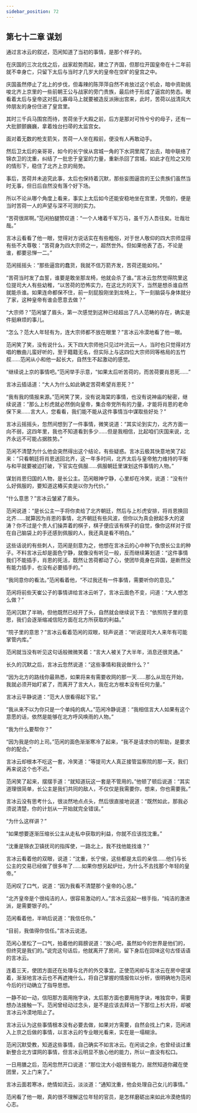 ```yaml
---
sidebar_position: 72
---
```


## 第七十二章 **谋划**

通过言冰云的叙述，范闲知道了当初的事情，是那个样子的。

在庆国的三次北伐之后，战家趁势而起，建立了齐国，但那位开国皇帝在十二年前就不幸身亡，只留下太后与当时才几岁大的皇帝在空旷的皇宫之中。

庆国虽然停止了北上的步伐，但毒辣的陈萍萍自然不肯放过这个机会，暗中资助挑唆北齐上京里的一些前朝王公与战家的旁门贵族，最后终于形成了逼宫的势态。眼看着太后与皇帝这对孤儿寡母马上就要被造反派揪出宫来，此时，苦荷以战清风大帅朋友的身份住进了皇宫里。

其时三千兵马围宫而待，苦荷坐于大殿之前，后方是那对可怜兮兮的母子，还有一大批颤颤巍巍，拿着烛台扫帚的太监宫女。

面对着无数的枪支箭矢，苦荷一人坐在殿前，便没有人再敢动手。

然后卫太后的亲哥哥，如今的长宁侯从宫城一角的下水洞里爬了出去，暗中联络了锦衣卫的沈重，纠结了一批忠于皇室的力量，重新杀回了宫城，如此才在险之又险的情形下，稳住了北齐上京的局势。

事后，苦荷并未追究此事，太后也保持着沉默，那些妄图逼宫的王公贵族们虽然当时无事，但日后自然没有落个好下场。

所以不论从哪个角度上看来，事实上太后如今还能安稳地坐在宫里，凭借的，便是当时苦荷一人的声望与深不可测的实力。

“苦荷很屌啊。”范闲拍腿赞叹道：“一个人堵着千军万马，虽千万人吾往矣。壮哉壮哉。”

言冰云看看了他一眼，觉得对方说话实在有些粗俗，对于世人敬仰的四大宗师显得有些不大尊敬：“苦荷身为四大宗师之一，超然世外。但如果他表了态，不论是谁，都要忌惮一二。”

范闲摇摇头：“那些逼宫的蠢货，我就不信万箭齐发，苦荷还能如何。”

“苦荷当时发了血誓，谁要是敢坐那龙椅，他就会杀了谁。”言冰云忽然觉得院里这位提司大人有些幼稚，“以苦荷的恐怖实力，在这北方的天下，当然是想杀谁自然就能杀谁。如果连命都保不住，前一刻屁股刚坐到龙椅上，下一刻脑袋与身体就分了家，这种皇帝有谁会愿意去做？”

“大宗师？”范闲皱了眉头，第一次感觉到这种已经超出了凡人范畴的存在，确实是件挺麻烦的事儿。

“怎么？范大人年轻有为，连大宗师都不放在眼里？”言冰云冷漠地看了他一眼。

范闲笑了笑，没有说什么，天下四大宗师他只见过叶流云一人，当时也只觉得对方唱的散曲儿蛮好听的，至于籍籍无名，但实际上与这四位大宗师同等格局的五竹叔……范闲从小和他一起长大，自然生不起激动的感觉。

“继续说上京的事情吧。”范闲举手示意，“如果太后听苦荷的，而苦荷要肖恩死……”

言冰云插话道：“大人为什么如此确定苦荷希望肖恩死？”

“我有我的情报来源。”范闲笑了笑，没有说海棠的事情，也没有说神庙的秘密，继续说道：“那么上杉虎就必然倒向皇帝，集合帝党所有的力量，才能将肖恩的老命保下来……言大人，您看看，我们能不能从这件事情当中谋取些好处？”

言冰云摇摇头，忽然间想到了一件事情，微笑说道：“其实论到实力，北齐方面一向不弱，这四年里，我也不知道看到多少……但是我相信，比起咱们庆国来说，北齐永远不可能占据胜势。”

范闲不清楚为什么他会突然得出这个结论，有些疑惑。言冰云极其快意地笑了起来：“只看朝廷将肖恩送回北齐，这一年多时间，北齐太后与皇帝勉力维持的平衡与和平就要被迫打破，下官实在佩服……佩服朝廷里谋划这件事情的人物。”

谋划肖恩归国的人物，是长公主。范闲眼神宁静，心里却在冷笑，说道：“没有什么好佩服的，要知道这樁买卖是以你为代价。”

“什么意思？”言冰云皱紧了眉头。

范闲说道：“是长公主一手将你卖给了北齐朝廷，然后与上杉虎安排，将肖恩换回北齐……就算因为肖恩的事情，北齐朝廷有些风波，但你以为真会掀起多大的波涛？你不过是个贵人们操弄着的棋子，棋子便应该有棋子的自觉，像你这样对于捏在自己脑袋上的手还感到佩服的人，我还真是看不明白。”

这些话说的有些刺人，范闲是刻意为之，他想在言冰云的心中种下仇恨长公主的种子。不料言冰云却是面色宁静，就像没有听见一般，反而继续筹划道：“这件事情我们不能插手，肖恩的死活，既然让苦荷都动了心，使团毕竟身在异国，是断然没有能力插手，也没有必要插手的。”

“我同意你的看法。”范闲看着他，“不过我还有一件事情，需要听你的意见。”

范闲将前些天崔公子的事情讲给言冰云听了，言冰云面色不变，问道：“大人想怎么做？”

范闲沉默了半晌，但他既然已经开了头，自然就会继续说下去：“依照院子里的意思，我们会逐渐缩减信阳方面在北方所获取的利益。”

“院子里的意思？”言冰云看着范闲的双眼，轻声说道：“听说提司大人来年有可能掌管内库。”

范闲就当没有听见这句话般微微笑着：“言大人被关了大半年，消息还很灵通。”

长久的沉默之后，言冰云忽然说道：“这些事情和我说做什么？”

“因为北方的路线你最熟悉，如果将来有需要收网的那一天……那么从现在开始，我就必须开始盯紧了，而离开了言大人，我在北方根本没有任何力量。”

言冰云平静说道：“范大人很看得起下官。”

“我从来不以为你只是一个单纯的病人。”范闲冷静说道：“我相信言大人如果有这个意愿的话，依然是能够在北方呼风唤雨的人物。”

“我为什么要帮你？”

“因为我是你的上司。”范闲的面色渐渐寒冷了起来，“我不是请求你的帮助，是要求你的配合。”

言冰云却根本不吃这一套，冷笑道：“等提司大人真正接管监察院的那一天，我们再来说这个也不迟。”

范闲笑了起来，摆摆手道：“就知道玩这一套是不管用的。”他顿了顿后说道：“其实道理很简单，长公主是我们共同的敌人，不仅仅是我需要你，想来，你也需要我。”

言冰云没有思考什么，很淡然地点点头，然后很直接地说道：“既然如此，那我必须说清楚，你的计划从一开始就完全错误。”

“为什么这样讲？”

“如果想要逐渐压缩长公主从走私中获取的利益，你就不应该找沈重。”

“沈重是锦衣卫镇抚司的指挥使，一路北上，我不找他能找谁？”

言冰云看着他的双眼，说道：“沈重，长宁侯，这些都是太后的亲信……他们与长公主的交易已经做了很多年了……如果你想另起炉灶，为什么不去找那个年轻的皇帝。”

范闲叹了口气，说道：“因为我看不清楚那个皇帝的心思。”

“北齐皇帝是个很纯洁的人，很容易激动的人。”言冰云竖起一根手指，“纯洁的激进派，是需要银子的。”

范闲看着他，半晌后说道：“我信任你。”

“目前，我值得你信任。”言冰云说道。

范闲心里松了一口气，拍着他的肩膀说道：“放心吧，虽然如今的世界是他们的，但终究是我们的。”说完这句话后，他就离开了房间，留下身后在回味这句古怪话语的言冰云。

连着三天，使团方面还在处理与北齐的外交事宜。正使范闲却与言冰云在房中密谋着，渐渐地言冰云也不再遮掩什么，将自己掌握的情报佐以分析，很明确地为范闲今后的行动确立了指导思想。

一静不如一动，信阳那方面用拖字诀，太后那方面也要用拖字诀，唯独宫中，需要想办法接触一下。范闲曾经动过念头，是不是应该去拜访一下那位上杉大将，却被言冰云冷漠地阻止了。

言冰云认为这些事情根本没有必要去做，如果对方需要，自然会找上门来，范闲进入上京之后做的事情，以言冰云的专业眼光看来，实在是一塌糊涂。

范闲沉默受教，知道这些事情，自己确实不如言冰云。在闲谈之余，也曾经谈过重新整合北方谍网的事情，但言冰云明显不放心他的能力，所以一直没有松口。

一日用膳之后，范闲忽然开口说道：“那位沈大小姐很有能力，居然知道你藏在使团里，又上门来了。”

言冰云面若寒冰，绝情如流云，淡淡道：“通知沈重，他会处理自己女儿的事情。”

范闲看了他一眼，真的很不理解这位年轻的官员，是怎样磨砺出来如此冷漠绝情的心志。


